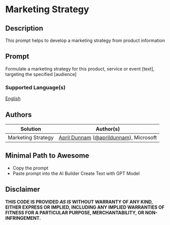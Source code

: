 # Marketing Strategy

## Description

This prompt helps to develop a marketing strategy from product information

## Prompt

Formulate a marketing strategy for this product, service or event [text], targeting the specified [audience]

### Supported Language(s)

[English](./en-us/prompt.md)

## Authors

Solution|Author(s)
--------|---------
Marketing Strategy | [April Dunnam](https://github.com/aprildunnam) ([@aprildunnam](https://twitter.com/aprildunnam)), Microsoft

## Minimal Path to Awesome

* Copy the prompt
* Paste prompt into the AI Builder Create Text with GPT Model

## Disclaimer

**THIS CODE IS PROVIDED *AS IS* WITHOUT WARRANTY OF ANY KIND, EITHER EXPRESS OR IMPLIED, INCLUDING ANY IMPLIED WARRANTIES OF FITNESS FOR A PARTICULAR PURPOSE, MERCHANTABILITY, OR NON-INFRINGEMENT.**
